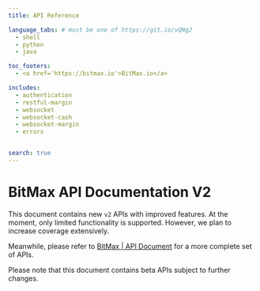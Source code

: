 ```yaml
---
title: API Reference

language_tabs: # must be one of https://git.io/vQNgJ
  - shell
  - python
  - java

toc_footers:
  - <a href='https://bitmax.io'>BitMax.io</a>

includes:
  - authentication
  - restful-margin
  - websocket
  - websocket-cash
  - websocket-margin
  - errors


search: true
---
```


# BitMax API Documentation V2

This document contains new `v2` APIs with improved features. At the moment, only limited functionality is supported. However, we plan
to increase coverage extensively. 

Meanwhile, please refer to [BitMax | API Document](https://github.com/bitmax-exchange/api-doc) for a more complete set of APIs. 

<aside class="warning">Please note that this document contains beta APIs subject to further changes.</aside>
